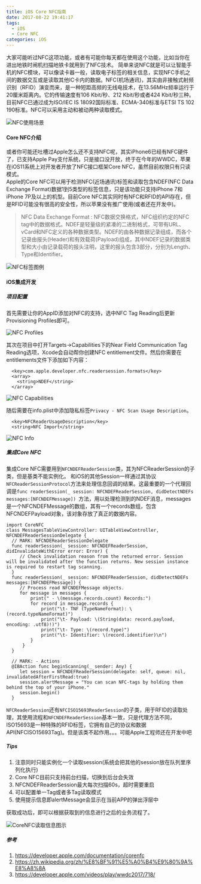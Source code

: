 ```yaml
---
title: iOS Core NFC指南
date: 2017-08-22 19:41:17
tags:
  - iOS
  - Core NFC
categories: iOS
---
```


大家可能听过NFC这项功能，或者有可能你每天都在使用这个功能，比如当你在进出地铁时闸机扫描地铁卡就用到了NFC技术。
简单来说NFC就是可以让智能手机的NFC模块，可以像读卡器一般，读取电子标签的相关信息，实现NFC手机之间的数据交互或是读取其他IC卡内的数据。NFC(机场通讯)，其实由非接触式射频识别（RFID）演变而来，是一种短距高频的无线电技术，在13.56MHz频率运行于20厘米距离内。它的传输速度有106 Kbit/秒、212 Kbit/秒或者424 Kbit/秒三种。目前NFC已通过成为ISO/IEC IS 18092国际标准、ECMA-340标准与ETSI TS 102 190标准。NFC可以采用主动和被动两种读取模式。

![NFC使用场景](http://upload-images.jianshu.io/upload_images/1944396-b31bb992a4bbb9f9.png?imageMogr2/auto-orient/strip%7CimageView2/2/w/600)  


#### Core NFC介绍  
或者你可能还吐槽过Apple怎么还不支持NFC呢，其实iPhone6已经有NFC硬件了，已支持Apple Pay支付系统，只是接口没开放，终于在今年的WWDC，苹果在iOS11系统上对开发者开放了NFC接口框架Core NFC，虽然目前权限只有只读模式。  
Apple的Core NFC可以用于检测NFC(近场通讯)标签和读取包含NDEF(NFC Data Exchange Format)数据1到5类型的标签信息，只是该功能只支持iPhone 7和iPhone 7P及以上的机型。目前Core NFC其实同时有NFC和RFID的API存在，但是RFID可能没有很高的安全性，所以苹果没有推广使用(或者还在开发中)。

> NFC Data Exchange Format : NFC数据交换格式，NFC组织约定的NFC tag中的数据格式。NDEF是轻量级的紧凑的二进制格式，可带有URL、vCard和NFC定义的各种数据类型。NDEF的由各种数据记录组成，而各个记录由报头(Header)和有效载荷(Payload)组成，其中NDEF记录的数据类型和大小由记录载荷的报头注明，这里的报头包含3部分，分别为Length、Type和Identifier。

![NFC标签图例](http://ojca2gwha.bkt.clouddn.com/CoreNFC-tags.png)

<!--more-->

#### iOS集成开发

##### 项目配置

首先需要让你的AppID添加对NFC的支持，选中NFC Tag Reading后更新Provisioning Profiles即可。

![NFC Profiles](http://ojca2gwha.bkt.clouddn.com/CoreNFC-profiles.png)

其次在项目中打开Targets->Capabilities下的Near Field Communication Tag Reading选项，Xcode会自动帮你创建NFC entitlement文件。然后你需要在entitlements文件下添加如下内容：
```
  <key>com.apple.developer.nfc.readersession.formats</key>
  <array>
    <string>NDEF</string>
  </array>
```

![NFC Capabilities](http://ojca2gwha.bkt.clouddn.com/CoreNFC-Capacities.png)

随后需要在info.plist中添加隐私标签`Privacy - NFC Scan Usage Description`。

```
  <key>NFCReaderUsageDescription</key>
  <string>NFC Import</string>
```

![NFC Info](http://ojca2gwha.bkt.clouddn.com/CoreNFC-plist.png)

##### 集成Core NFC

集成Core NFC需要用到`NFCNDEFReaderSession`类，其为NFCReaderSession的子类，但是基类不能实例化。
和iOS的其他Session一样通过其协议`NFCReaderSessionProtocol`方法来处理信息回调的结果。这最重要的一个代理回调是`func readerSession(_ session: NFCNDEFReaderSession, didDetectNDEFs messages:[NFCNDEFMessage]) `方法，用以处理检测到的NDEF消息，messages是一个NFCNDEFMessage的数组，其有一个records数组，包含NFCNDEFPayload对象，该对象存放了真正的数据内容。


```
import CoreNFC
class MessagesTableViewController: UITableViewController, NFCNDEFReaderSessionDelegate {
  // MARK: NFCNDEReaderSessionDelegate
  func readerSession(_ session: NFCNDEFReaderSession, didInvalidateWithError error: Error) {
     // Check invalidation reason from the returned error. Session will be invalidated after the function returns. New session instance is required to restart tag scanning.
  }
  func readerSession(_ session: NFCNDEFReaderSession, didDetectNDEFs messages:[NFCNDEFMessage]) {
     // Process read NFCNDEFMessage objects.
     for message in messages {
         print(" - \(message.records.count) Records:")
         for record in message.records {
             print("\t- TNF (TypeNameFormat): \(record.typeNameFormat)")
             print("\t- Payload: \(String(data: record.payload, encoding: .utf8)!)")
             print("\t- Type: \(record.type)")
             print("\t- Identifier: \(record.identifier)\n")
         }
      }
  }

  // MARK: - Actions
  @IBAction func beginScanning(_ sender: Any) {
     let session = NFCNDEFReaderSession(delegate: self, queue: nil, invalidatedAfterFirstRead:true)
     session.alertMessage = "You can scan NFC-tags by holding them behind the top of your iPhone."
     session.begin()
  }
```

`NFCReaderSession`还有`NFCISO15693ReaderSession`的子类，用于RFID的读取处理，其使用流程和`NFCNDEFReaderSession`基本一致，只是代理方法不同，ISO15693是一种特殊的RFID标签，它拥有自己的协议和数据API(NFCISO15693Tag)。但是该类不起作用。。。可能Apple工程师还在开发中吧

##### Tips
1. 注意同时只能实例化一个读取session(系统会把其他的session放在队列里序列化执行)   
2. Core NFC目前只支持前台扫描，切换到后台会失效    
3. NFCNDEFReaderSession最大每次扫描60s，超时需要重启  
4. 可以配置单一Tag或者多Tag读取模式  
5. 使用提示信息即alertMessage会显示在当前APP的弹出浮层中


获取成功后，即可以根据获取到的信息进行之后的业务流程了。

![CoreNFC读取信息图示](http://ojca2gwha.bkt.clouddn.com/CoreNFC-view.png)



##### 参考
1. https://developer.apple.com/documentation/corenfc
2. https://zh.wikipedia.org/zh/%E8%BF%91%E5%A0%B4%E9%80%9A%E8%A8%8A
3. https://developer.apple.com/videos/play/wwdc2017/718/  
